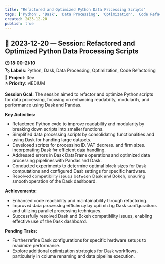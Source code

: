 ```yaml
---
title: "Refactored and Optimized Python Data Processing Scripts"
tags: ['Python', 'Dask', 'Data Processing', 'Optimization', 'Code Refactoring']
created: 2023-12-20
publish: true
---
```


## 📅 2023-12-20 — Session: Refactored and Optimized Python Data Processing Scripts

**🕒 18:00–21:10**  
**🏷️ Labels**: Python, Dask, Data Processing, Optimization, Code Refactoring  
**📂 Project**: Dev  
**⭐ Priority**: MEDIUM  


**Session Goal:**
The session aimed to refactor and optimize Python scripts for data processing, focusing on enhancing readability, modularity, and performance using Dask and Pandas.

**Key Activities:**
- Refactored Python code to improve readability and modularity by breaking down scripts into smaller functions.
- Simplified data processing scripts by consolidating functionalities and using Dask for handling large datasets.
- Developed scripts for processing ID, VAT degrees, and firm sizes, incorporating Dask for efficient data handling.
- Addressed errors in Dask DataFrame operations and optimized data processing pipelines with Pandas and Dask.
- Conducted experiments to determine optimal block sizes for Dask computations and configured Dask settings for specific hardware.
- Resolved compatibility issues between Dask and Bokeh, ensuring smooth operation of the Dask dashboard.

**Achievements:**
- Enhanced code readability and maintainability through refactoring.
- Improved data processing efficiency by optimizing Dask configurations and utilizing parallel processing techniques.
- Successfully resolved Dask and Bokeh compatibility issues, enabling effective use of the Dask dashboard.

**Pending Tasks:**
- Further refine Dask configurations for specific hardware setups to maximize performance.
- Explore additional optimization strategies for Dask workflows, particularly in column renaming and data pipeline execution.
